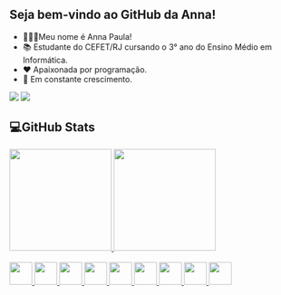 ## Seja bem-vindo ao GitHub da Anna!

- 👩🏻‍💻Meu nome é Anna Paula!
- 📚 Estudante do CEFET/RJ cursando o 3° ano do Ensino Médio em Informática.
- ❤️ Apaixonada por programação.
- 🧠 Em constante crescimento.

<div>
  <a href="https://www.linkedin.com/in/anna-paula-siqueira-da-silva-9545621b3" target="_blank"><img src="https://img.shields.io/badge/-LinkedIn-%230077B5?style=for-the-badge&logo=linkedin&logoColor=white"></a>  
  <a href = "mailto:contatoannpss07@gmail.com"><img src="https://img.shields.io/badge/Microsoft_Outlook-0078D4?style=for-the-badge&logo=microsoft-outlook&logoColor=white"></a>
</div>

## 💻GitHub Stats

<div>
  <a href="https://github.com/annapss">
  <img height="180em" src="https://github-readme-stats.vercel.app/api?username=annapss&show_icons=true&theme=radical&include_all_commits=true&count_private=true"/>
  <img height="180em" src="https://github-readme-stats.vercel.app/api/top-langs/?username=annapss&layout=compact&langs_count=7&theme=radical"/>
</div>
 <br>
 <img src="https://cdn.jsdelivr.net/gh/devicons/devicon/icons/bootstrap/bootstrap-original.svg" height="40" weight="40" />
 <img src="https://cdn.jsdelivr.net/gh/devicons/devicon/icons/cplusplus/cplusplus-original.svg" height="40" weight="40"/>
 <img src="https://cdn.jsdelivr.net/gh/devicons/devicon/icons/python/python-original.svg" height="40" weight="40"/>
 <img src="https://cdn.jsdelivr.net/gh/devicons/devicon/icons/html5/html5-original.svg" height="40" weight="40"/>
 <img src="https://cdn.jsdelivr.net/gh/devicons/devicon/icons/javascript/javascript-original.svg" height="40" weight="40"/>
 <img src="https://cdn.jsdelivr.net/gh/devicons/devicon/icons/css3/css3-original.svg" height="40" weight="40"/>
 <img src="https://cdn.jsdelivr.net/gh/devicons/devicon/icons/php/php-plain.svg" height="40" weight="40"/>
 <img src="https://cdn.jsdelivr.net/gh/devicons/devicon/icons/postgresql/postgresql-plain.svg" height="40" weight="40"/>
 <img src="https://cdn-icons-png.flaticon.com/512/226/226777.png" height="40" weight="40"/>
